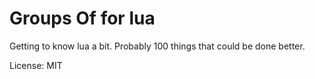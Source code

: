 # Groups Of for lua

Getting to know lua a bit. Probably 100 things that could be done better.

License: MIT
